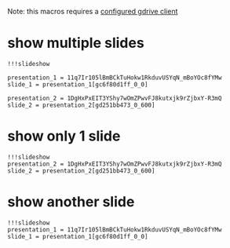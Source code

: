 Note: this macros requires a [configured gdrive client](https://github.com/threefoldtech/jumpscaleX_threebot/blob/development/docs/wikis/tech/gdrive.md) 

# show multiple slides

```
!!!slideshow

presentation_1 = 11q7Ir105lBmBCkTuHokw1RkduvUSYqN_mBoYOc8fYMw
slide_1 = presentation_1[gc6f80d1ff_0_0]

presentation_2 = 1DgHxPxEIT3YShy7wOmZPwvFJ8kutxjk9rZjbxY-R3mQ
slide_2 = presentation_2[gd251bb473_0_600]
```

# show only 1 slide

```
!!!slideshow
presentation_2 = 1DgHxPxEIT3YShy7wOmZPwvFJ8kutxjk9rZjbxY-R3mQ
slide_2 = presentation_2[gd251bb473_0_600]
```

# show another slide

```
!!!slideshow
presentation_1 = 11q7Ir105lBmBCkTuHokw1RkduvUSYqN_mBoYOc8fYMw
slide_1 = presentation_1[gc6f80d1ff_0_0]
```
